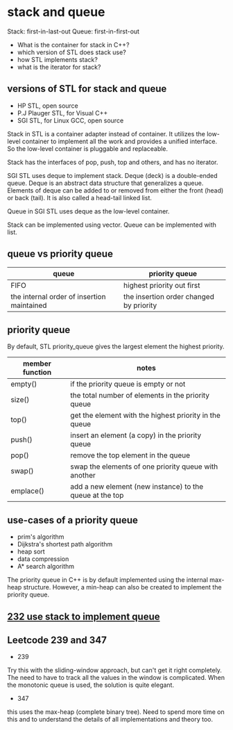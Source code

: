 # stack and queue

Stack: first-in-last-out 
Queue: first-in-first-out

* What is the container for stack in C++?
* which version of STL does stack use?
* how STL implements stack?
* what is the iterator for stack?

## versions of STL for stack and queue

* HP STL, open source
* P.J Plauger STL, for Visual C++
* SGI STL, for Linux GCC, open source

Stack in STL is a container adapter instead of container. It utilizes the low-level container to implement all the work and provides a unified interface. So the low-level container is pluggable and replaceable.

Stack has the interfaces of pop, push, top and others, and has no iterator.

SGI STL uses deque to implement stack. Deque (deck) is a double-ended queue. Deque is an abstract data structure that generalizes a queue. Elements of deque can be added to or removed from either the front (head) or back (tail). It is also called a head-tail linked list.

Queue in SGI STL uses deque as the low-level container.
 
Stack can be implemented using vector. Queue can be implemented with list.

## queue vs priority queue

| queue | priority queue |
| ----- | -------------- |
| FIFO  | highest priority out first |
| the internal order of insertion maintained | the insertion order changed by priority |

## priority queue

By default, STL priority_queue gives the largest element the highest priority.

| member function | notes |
| --------------- | ----- |
| empty() | if the priority queue is empty or not |
| size() | the total number of elements in the priority queue |
| top() | get the element with the highest priority in the queue |
| push() | insert an element (a copy) in the priority queue |
| pop() | remove the top element in the queue |
| swap() | swap the elements of one priority queue with another |
| emplace() | add a new element (new instance) to the queue at the top |

## use-cases of a priority queue

* prim's algorithm
* Dijkstra's shortest path algorithm
* heap sort
* data compression
* A* search algorithm

The priority queue in C++ is by default implemented using the internal max-heap structure. However, a min-heap can also be created to implement the priority queue.


## [232 use stack to implement queue](https://leetcode.com/problems/implement-queue-using-stacks/)

## Leetcode 239 and 347

* 239

Try this with the sliding-window approach, but can't get it right completely. The need to have to track all the values in the window is complicated. When the monotonic queue is used, the solution is quite elegant.

* 347

this uses the max-heap (complete binary tree). Need to spend more time on this and to understand the details of all implementations and theory too.


